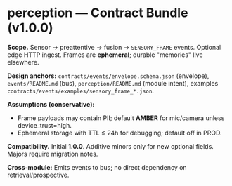 # perception — Contract Bundle (v1.0.0)

**Scope.** Sensor → preattentive → fusion → `SENSORY_FRAME` events. Optional edge HTTP ingest. Frames are **ephemeral**; durable "memories" live elsewhere.

**Design anchors:** `contracts/events/envelope.schema.json` (envelope), `events/README.md` (bus), `perception/README.md` (module intent), examples `contracts/events/examples/sensory_frame_*.json`.

**Assumptions (conservative):**
- Frame payloads may contain PII; default **AMBER** for mic/camera unless device_trust=high.
- Ephemeral storage with TTL ≤ 24h for debugging; default off in PROD.

**Compatibility.** Initial **1.0.0**. Additive minors only for new optional fields. Majors require migration notes.

**Cross-module:** Emits events to bus; no direct dependency on retrieval/prospective.
